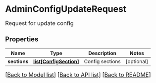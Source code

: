 # AdminConfigUpdateRequest

Request for update config
## Properties
Name | Type | Description | Notes
------------ | ------------- | ------------- | -------------
**sections** | [**list[ConfigSection]**](ConfigSection.md) | Config sections | [optional] 

[[Back to Model list]](../README.md#documentation-for-models) [[Back to API list]](../README.md#documentation-for-api-endpoints) [[Back to README]](../README.md)

<style>
     p, ul, ol, li { font-size: 18px !important;}
</style>


